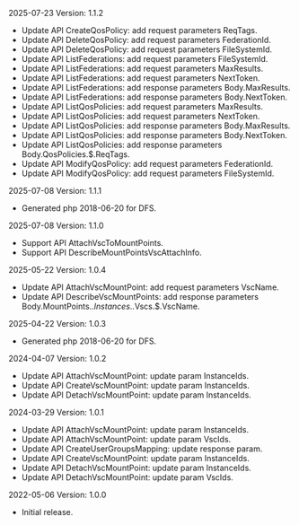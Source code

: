 2025-07-23 Version: 1.1.2
- Update API CreateQosPolicy: add request parameters ReqTags.
- Update API DeleteQosPolicy: add request parameters FederationId.
- Update API DeleteQosPolicy: add request parameters FileSystemId.
- Update API ListFederations: add request parameters FileSystemId.
- Update API ListFederations: add request parameters MaxResults.
- Update API ListFederations: add request parameters NextToken.
- Update API ListFederations: add response parameters Body.MaxResults.
- Update API ListFederations: add response parameters Body.NextToken.
- Update API ListQosPolicies: add request parameters MaxResults.
- Update API ListQosPolicies: add request parameters NextToken.
- Update API ListQosPolicies: add response parameters Body.MaxResults.
- Update API ListQosPolicies: add response parameters Body.NextToken.
- Update API ListQosPolicies: add response parameters Body.QosPolicies.$.ReqTags.
- Update API ModifyQosPolicy: add request parameters FederationId.
- Update API ModifyQosPolicy: add request parameters FileSystemId.


2025-07-08 Version: 1.1.1
- Generated php 2018-06-20 for DFS.

2025-07-08 Version: 1.1.0
- Support API AttachVscToMountPoints.
- Support API DescribeMountPointsVscAttachInfo.


2025-05-22 Version: 1.0.4
- Update API AttachVscMountPoint: add request parameters VscName.
- Update API DescribeVscMountPoints: add response parameters Body.MountPoints.$.Instances.$.Vscs.$.VscName.


2025-04-22 Version: 1.0.3
- Generated php 2018-06-20 for DFS.

2024-04-07 Version: 1.0.2
- Update API AttachVscMountPoint: update param InstanceIds.
- Update API CreateVscMountPoint: update param InstanceIds.
- Update API DetachVscMountPoint: update param InstanceIds.


2024-03-29 Version: 1.0.1
- Update API AttachVscMountPoint: update param InstanceIds.
- Update API AttachVscMountPoint: update param VscIds.
- Update API CreateUserGroupsMapping: update response param.
- Update API CreateVscMountPoint: update param InstanceIds.
- Update API DetachVscMountPoint: update param InstanceIds.
- Update API DetachVscMountPoint: update param VscIds.


2022-05-06 Version: 1.0.0
- Initial release.

